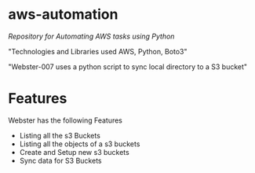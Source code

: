 # aws-automation

*Repository for Automating AWS tasks using Python*

"Technologies and Libraries used AWS, Python, Boto3"

"Webster-007 uses a python script to sync local directory to a S3 bucket"

# Features

Webster has the following Features

- Listing all the s3 Buckets
- Listing all the objects of a s3 buckets
- Create and Setup new s3 buckets
- Sync data for S3 Buckets
